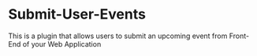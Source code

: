 Submit-User-Events
==================

This is a plugin that allows users to submit an upcoming event from Front-End of your Web Application 
